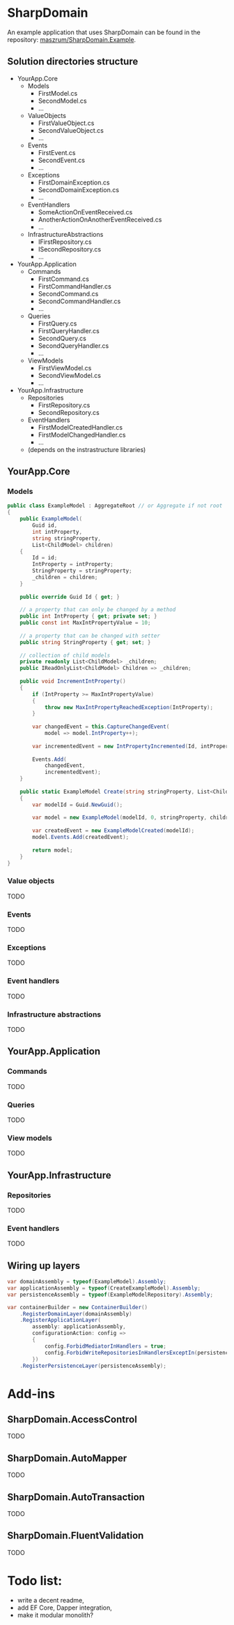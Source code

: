 # SharpDomain

An example application that uses SharpDomain can be found in the repository: [maszrum/SharpDomain.Example](https://github.com/maszrum/SharpDomain.Example).

## Solution directories structure

- YourApp.Core
  - Models
    - FirstModel.cs
    - SecondModel.cs
    - ...
  - ValueObjects
    - FirstValueObject.cs
    - SecondValueObject.cs
    - ...
  - Events
    - FirstEvent.cs
    - SecondEvent.cs
    - ...
  - Exceptions
    - FirstDomainException.cs
    - SecondDomainException.cs
    - ...
  - EventHandlers
    - SomeActionOnEventReceived.cs
    - AnotherActionOnAnotherEventReceived.cs
    - ...
  - InfrastructureAbstractions
    - IFirstRepository.cs
    - ISecondRepository.cs
    - ...
- YourApp.Application
  - Commands
    - FirstCommand.cs
    - FirstCommandHandler.cs
    - SecondCommand.cs
    - SecondCommandHandler.cs
    - ...
  - Queries
    - FirstQuery.cs
    - FirstQueryHandler.cs
    - SecondQuery.cs
    - SecondQueryHandler.cs
    - ...
  - ViewModels
    - FirstViewModel.cs
    - SecondViewModel.cs
    - ...
- YourApp.Infrastructure
  - Repositories
    - FirstRepository.cs
    - SecondRepository.cs
  - EventHandlers
    - FirstModelCreatedHandler.cs
    - FirstModelChangedHandler.cs
    - ...
  - (depends on the instrastructure libraries)

## YourApp.Core

### Models

```csharp
public class ExampleModel : AggregateRoot // or Aggregate if not root
{
    public ExampleModel(
        Guid id,
        int intProperty,
		string stringProperty,
		List<ChildModel> children)
    {
        Id = id;
        IntProperty = intProperty;
        StringProperty = stringProperty;
        _children = children;
    }
    
    public override Guid Id { get; }
    
    // a property that can only be changed by a method 
    public int IntProperty { get; private set; }
    public const int MaxIntPropertyValue = 10;
    
    // a property that can be changed with setter
    public string StringProperty { get; set; }
	
	// collection of child models
    private readonly List<ChildModel> _children;
    public IReadOnlyList<ChildModel> Children => _children;
    
    public void IncrementIntProperty()
    {
        if (IntProperty >= MaxIntPropertyValue)
        {
            throw new MaxIntPropertyReachedException(IntProperty);
        }
        
        var changedEvent = this.CaptureChangedEvent(
            model => model.IntProperty++);
        
        var incrementedEvent = new IntPropertyIncremented(Id, intProperty);
        
        Events.Add(
            changedEvent, 
            incrementedEvent);
    }
	
    public static ExampleModel Create(string stringProperty, List<ChildModel> children)
    {
        var modelId = Guid.NewGuid();
        
        var model = new ExampleModel(modelId, 0, stringProperty, children);
        
        var createdEvent = new ExampleModelCreated(modelId);
        model.Events.Add(createdEvent);
		
        return model;
    }
}
```

### Value objects

TODO

### Events

TODO

### Exceptions

TODO

### Event handlers

TODO

### Infrastructure abstractions

TODO

## YourApp.Application

### Commands

TODO

### Queries

TODO

### View models

TODO

## YourApp.Infrastructure

### Repositories

TODO

### Event handlers

TODO

## Wiring up layers

```csharp
var domainAssembly = typeof(ExampleModel).Assembly;
var applicationAssembly = typeof(CreateExampleModel).Assembly;
var persistenceAssembly = typeof(ExampleModelRepository).Assembly;

var containerBuilder = new ContainerBuilder()
    .RegisterDomainLayer(domainAssembly)
    .RegisterApplicationLayer(
        assembly: applicationAssembly,
        configurationAction: config =>
        {
            config.ForbidMediatorInHandlers = true;
            config.ForbidWriteRepositoriesInHandlersExceptIn(persistenceAssembly);
        })
    .RegisterPersistenceLayer(persistenceAssembly);
```

# Add-ins

## SharpDomain.AccessControl

TODO

## SharpDomain.AutoMapper

TODO

## SharpDomain.AutoTransaction

TODO

## SharpDomain.FluentValidation

TODO

# Todo list:
- write a decent readme,
- add EF Core, Dapper integration,
- make it modular monolith?